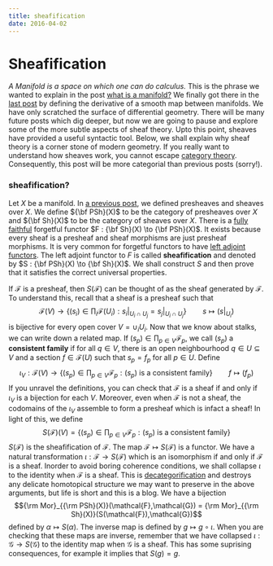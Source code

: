 ```yaml
---
title: sheafification
date: 2016-04-02
---
```


# Sheafification

*A Manifold is a space on which one can do calculus.* This is the phrase we wanted to 
explain in the post [what is a manifold?](2016-01-31-whatisamanifold.html) We finally 
got there in the [last post](2016-03-27-thejacobianmatrix.html) by defining the derivative of a 
smooth map between manifolds. We have only scratched the surface of differential 
geometry. There will be many future posts which dig deeper, but now we are going to 
pause and explore some of the more subtle aspects of sheaf theory. Upto this point, 
sheaves have provided a useful syntactic tool. Below, we shall explain why sheaf 
theory is a corner stone of modern geometry. If you really want to understand how 
sheaves work, you cannot escape [category theory](https://en.wikipedia.org/wiki/Category_theory). Consequently, this post will 
be more categorial than previous posts (sorry!).

### sheafification?

Let $X$ be a manifold. In [a previous post](2016-02-07-tangentspaces.html), we defined 
presheaves and sheaves over $X$. We define ${\bf PSh}(X)$ to be the category of 
presheaves over $X$ and ${\bf Sh}(X)$ to be the category of sheaves over $X$. There is 
a [fully faithful](https://en.wikipedia.org/wiki/Full_and_faithful_functors) forgetful 
functor $F : {\bf Sh}(X) \to {\bf PSh}(X)$. It exists because every sheaf is a 
presheaf and sheaf morphisms are just presheaf morphisms. It is very common for 
forgetful functors to 
have [left adjoint functors](https://en.wikipedia.org/wiki/Adjoint_functors). The left 
adjoint functor to $F$ is called **sheafification** and denoted by $S : {\bf PSh}(X) 
\to {\bf Sh}(X)$. We shall construct $S$ and then prove that it satisfies the correct 
universal properties.

If $\mathcal{F}$ is a presheaf, then $S(\mathcal{F})$ can be thought of as the sheaf 
generated by $\mathcal{F}$. To understand this, recall that a sheaf is a presheaf such 
that
$$\mathcal{F}(V) \to \left\{ (s_i) \in \prod_i \mathcal{F}(U_i) : s_i \lvert_{U_i \cap U_j} = s_j \lvert_{U_i \cap U_j} \right\} \qquad s \mapsto (s \lvert_{U_i})$$
is bijective for every open cover $V = \cup_i U_i$. Now that we know about stalks, we 
can write down a related map. If $(s_p) \in \prod_{p \in V} \mathcal{F}_p$, we call 
$(s_p)$ a **consistent family** if for all $q \in V$, there is an open neighbourhood 
$q \in 
U \subseteq V$ and a section $f \in \mathcal{F}(U)$ such that $s_p = f_p$ for all $p \in 
U$. Define
$$ \iota_V : \mathcal{F}(V) \to \left\{ (s_p) \in \prod_{p \in V} \mathcal{F}_p : 
\text{$(s_p)$ is a consistent family} \right\} \qquad f \mapsto (f_p)$$
If you unravel the definitions, you can check that $\mathcal{F}$ is a sheaf 
if and 
only if $\iota_V$ is a bijection for each $V$. Moreover, even when $\mathcal{F}$ is 
not a sheaf, the codomains of the $\iota_V$ assemble to form a presheaf which is 
infact a sheaf! In light of this, we define
$$S(\mathcal{F})(V) = \left\{ (s_p) \in \prod_{p \in V} \mathcal{F}_p : 
\text{$(s_p)$ is a consistent family} \right\}$$ 
$S(\mathcal{F})$ is the sheafification of $\mathcal{F}$. The map $\mathcal{F} \mapsto 
S(\mathcal{F})$ is a functor. We have a natural transformation $\iota : 
\mathcal{F} \to S(\mathcal{F})$ which is an isomorphism if and only if $\mathcal{F}$ 
is a sheaf. Inorder to avoid boring coherence conditions, we shall collapse $\iota$ to 
the identity when $\mathcal{F}$ is a sheaf. This is 
[decategorification](https://en.wikipedia.org/wiki/Categorification) and destroys any 
delicate homotopical structure we may want to preserve in the above arguments, but 
life is short and this is a blog. We have a bijection 
$${\rm Mor}_{{\rm PSh}(X)}(\mathcal{F},\mathcal{G}) = {\rm Mor}_{{\rm 
Sh}(X)}(S(\mathcal{F}),\mathcal{G})$$
defined by $\alpha \mapsto S(\alpha)$. The inverse map is defined by $g \mapsto g 
\circ \iota$. When you are checking that these maps are inverse, remember that we have 
collapsed $\iota : \mathcal{G} \to S(\mathcal{G})$ to the identity map when 
$\mathcal{G}%$ is a sheaf. This has some suprising consequences, for example it 
implies that $S(g) = g$.
